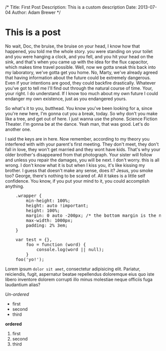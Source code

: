 /*
Title: First Post
Description: This is a custom description
Date: 2013-07-04
Author: Adam Brewer
*/

This is a post
===============

No wait, Doc, the bruise, the bruise on your head, I know how that happened, you told me the whole story. you were standing on your toilet and you were hanging a clock, and you fell, and you hit your head on the sink, and that's when you came up with the idea for the flux capacitor, which makes time travel possible. Well, now we gotta sneak this back into my laboratory, we've gotta get you home. No, Marty, we've already agreed that having information about the future could be extremely dangerous. Even if your intentions are good, they could backfire drastically. Whatever you've got to tell me I'll find out through the natural course of time. Your, your right. I do understand. If I know too much about my own future I could endanger my own existence, just as you endangered yours.

So what's it to you, butthead. You know you've been looking for a, since you're new here, I'm gonna cut you a break, today. So why don't you make like a tree, and get out of here. I just wanna use the phone. Science Fiction Theater. I'm gonna be at the dance. Yeah man, that was good. Let's do another one.

I said the keys are in here. Now remember, according to my theory you interfered with with your parent's first meeting. They don't meet, they don't fall in love, they won't get married and they wont have kids. That's why your older brother's disappeared from that photograph. Your sister will follow and unless you repair the damages, you will be next. I don't worry. this is all wrong. I don't know what it is but when I kiss you, it's like kissing my brother. I guess that doesn't make any sense, does it? Jesus, you smoke too? George, there's nothing to be scared of. All it takes is a little self confidence. You know, if you put your mind to it, you could accomplish anything.

<pre data-type="css">
	.wrapper {
	    min-height: 100%;
	    height: auto !important;
	    height: 100%;
	    margin: 0 auto -200px; /* the bottom margin is the negative value of the footer's height */
	    max-width: 1000px;
	    padding: 2% 3em;
	}
</pre>


<pre data-type="js">
	var test = {},
		foo = function (word) {
			console.log(word || null);
		}
	foo('yo!');
</pre>


Lorem ipsum `dolor sit amet`, consectetur adipisicing elit. Pariatur, reiciendis, fugit, aspernatur beatae repellendus doloremque eius quo iste libero inventore dolorem corrupti illo minus molestiae neque officiis fuga laudantium alias?

*Un-ordered*

+ first
+ second
+ third

**ordered**

1. first
2. second
4. third


